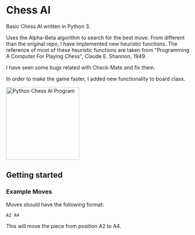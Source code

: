 
# Chess AI
Basic Chess AI written in Python 3. 

Uses the Alpha-Beta algorithm to search for the best move. From different than the original repo,
I have implemented new heuristic functions.
The reference of most of these heuristic functions are taken from "Programming A Computer For Playing Chess", Claude E. Shannon, 1949.

I have seen some bugs related with Check-Mate and fix them.

In order to make the game faster, I added new functionality to board class.

<img src="./preview.png" width="200" alt="Python Chess AI Program">

## Getting started

### Example Moves
Moves should have the following format:
```
A2 A4
```
This will move the piece from position A2 to A4.

